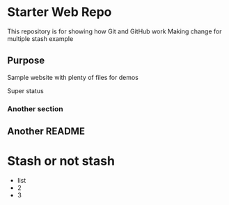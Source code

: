 # Starter Web Repo

This repository is for showing how Git and GitHub work
Making change for multiple stash example

## Purpose

Sample website with plenty of files for demos

Super status

### Another section

## Another README

# Stash or not stash
- list
- 2
- 3